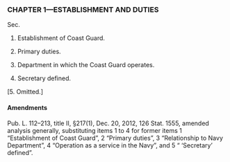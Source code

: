 ### **CHAPTER 1—ESTABLISHMENT AND DUTIES** ###

Sec.

1. Establishment of Coast Guard.

2. Primary duties.

3. Department in which the Coast Guard operates.

4. Secretary defined.

[5. Omitted.]

#### Amendments ####

Pub. L. 112–213, title II, §217(1), Dec. 20, 2012, 126 Stat. 1555, amended analysis generally, substituting items 1 to 4 for former items 1 “Establishment of Coast Guard”, 2 “Primary duties”, 3 “Relationship to Navy Department”, 4 “Operation as a service in the Navy”, and 5 “ ‘Secretary’ defined”.